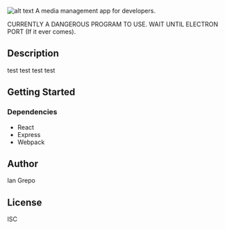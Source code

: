 ![alt text](https://i.imgur.com/H7m8opH.png)
A media management app for developers.

CURRENTLY A DANGEROUS PROGRAM TO USE. WAIT UNTIL ELECTRON PORT (If it ever comes).

## Description

test test test test

## Getting Started

### Dependencies

* React
* Express
* Webpack

## Author

Ian Grepo 
<!-- [@DomPizzie](https://twitter.com/dompizzie) -->

## License

ISC
